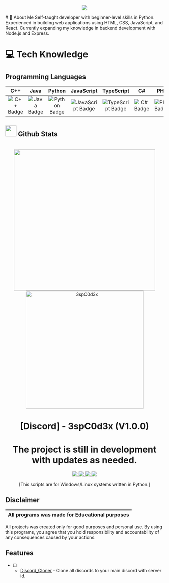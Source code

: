 <p align="center">
  <img src="https://media.tenor.com/JZFx5PtapzcAAAAC/pepe-hacker-pog.gif">
</p>
# 🌅 About Me
Self-taught developer with beginner-level skills in Python.  <br> 
Experienced in building web applications using HTML, CSS, JavaScript, and React. Currently expanding my knowledge in backend development with Node.js and Express.

# 💻 Tech Knowledge
## Programming Languages
| C++ | Java | Python | JavaScript | TypeScript | C# | PHP |
|:---:|:----:|:------:|:----------:|:----------:|:--:| :----------:|
| ![C++ Badge](https://img.shields.io/badge/c++-%2300599C.svg?style=for-the-badge&logo=c%2B%2B&logoColor=white) | ![Java Badge](https://img.shields.io/badge/java-%23ED8B00.svg?style=for-the-badge&logo=java&logoColor=white) | ![Python Badge](https://img.shields.io/badge/python-3670A0?style=for-the-badge&logo=python&logoColor=ffdd54) | ![JavaScript Badge](https://img.shields.io/badge/javascript-%23323330.svg?style=for-the-badge&logo=javascript&logoColor=%23F7DF1E) | ![TypeScript Badge](https://img.shields.io/badge/typescript-%23007ACC.svg?style=for-the-badge&logo=typescript&logoColor=white) | ![C# Badge](https://img.shields.io/badge/C%23-%23239120.svg?style=for-the-badge&logo=c-sharp&logoColor=white) | ![PHP Badge](https://img.shields.io/badge/PHP-777BB4?style=for-the-badge&logo=php&logoColor=white)|

## <img src="https://media.giphy.com/media/iY8CRBdQXODJSCERIr/giphy.gif" width="35"><b> Github Stats </b>
<br>

<div align="center">

<a href="https://github.com/3spC0d3x/">
  <img src="https://github-readme-stats.vercel.app/api?username=3spC0d3x&include_all_commits=true&count_private=true&show_icons=true&line_height=20&title_color=7A7ADB&icon_color=2234AE&text_color=D3D3D3&bg_color=0,000000,130F40" width="450"/>
  <img src="https://github-readme-stats.vercel.app/api/top-langs?username=3spC0d3x&show_icons=true&locale=en&layout=compact&line_height=20&title_color=7A7ADB&icon_color=2234AE&text_color=D3D3D3&bg_color=0,000000,130F40" width="375" alt="3spC0d3x"/>
</a>
</div>
<h1 align="center">[Discord] - 3spC0d3x (V1.0.0)</h1>
<h1 align="center">The project is still in development with updates as needed.</h1>
<p align="center">
  <a href="https://github.com/3spC0d3x/3spC0d3x/blob/main/LICENSE.txt">
    <img src="https://img.shields.io/badge/License-MIT-important">
  </a>
  <a href="https://www.python.org">
    <img src="https://img.shields.io/badge/Python-3.9-informational.svg">
  </a>
  </a>
  <a href="https://www.python.org">
    <img src="https://img.shields.io/badge/Python-3.10-informational.svg">
  </a>
  <a href="https://github.com/3spC0d3x">
    <img src="https://img.shields.io/badge/covarage-95%25-green">
  </a>
</p>

<p align="center">
  [This scripts are for Windows/Linux systems written in Python.]
</p>

## Disclaimer

|All programs was made for Educational purposes|
|-------------------------------------------------|
All projects was created only for good purposes and personal use.
By using this programs, you agree that you hold responsibility and accountability of any consequences caused by your actions.

## Features
- [ ] - [Discord_Cloner](https://github.com/3spC0d3x/Discord_Cloner) - Clone all discords to your main discord with server id.
